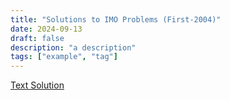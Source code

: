 ```yaml
---
title: "Solutions to IMO Problems (First-2004)"
date: 2024-09-13
draft: false
description: "a description"
tags: ["example", "tag"]
---
```

[Text Solution](2000_IMO_P2.pdf)